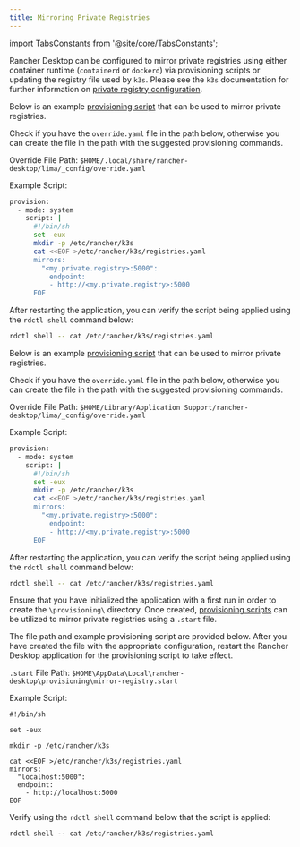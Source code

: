 ```yaml
---
title: Mirroring Private Registries
---
```


import TabsConstants from '@site/core/TabsConstants';

<head>
  <link rel="canonical" href="https://docs.rancherdesktop.io/how-to-guides/mirror-private-registry"/>
</head>

Rancher Desktop can be configured to mirror private registries using either container runtime (`containerd` or `dockerd`) via provisioning scripts or updating the registry file used by `k3s`. Please see the `k3s` documentation for further information on [private registry configuration](https://docs.k3s.io/installation/private-registry).

<Tabs groupId="os" defaultValue={TabsConstants.defaultOs}>
<TabItem value="Linux">

Below is an example [provisioning script](../how-to-guides/provisioning-scripts.md#macos--linux) that can be used to mirror private registries.

Check if you have the `override.yaml` file in the path below, otherwise you can create the file in the path with the suggested provisioning commands.

Override File Path:
`$HOME/.local/share/rancher-desktop/lima/_config/override.yaml`

Example Script:
```bash
provision:
  - mode: system
    script: |
      #!/bin/sh
      set -eux
      mkdir -p /etc/rancher/k3s
      cat <<EOF >/etc/rancher/k3s/registries.yaml
      mirrors:
        "<my.private.registry>:5000":
          endpoint:
          - http://<my.private.registry>:5000
      EOF
```

After restarting the application, you can verify the script being applied using the `rdctl shell` command below:

```bash
rdctl shell -- cat /etc/rancher/k3s/registries.yaml
```

</TabItem>
<TabItem value="macOS">

Below is an example [provisioning script](../how-to-guides/provisioning-scripts.md#macos--linux) that can be used to mirror private registries.

Check if you have the `override.yaml` file in the path below, otherwise you can create the file in the path with the suggested provisioning commands.

Override File Path:
`$HOME/Library/Application Support/rancher-desktop/lima/_config/override.yaml`

Example Script:

```bash
provision:
  - mode: system
    script: |
      #!/bin/sh
      set -eux
      mkdir -p /etc/rancher/k3s
      cat <<EOF >/etc/rancher/k3s/registries.yaml
      mirrors:
        "<my.private.registry>:5000":
          endpoint:
          - http://<my.private.registry>:5000
      EOF
```

After restarting the application, you can verify the script being applied using the `rdctl shell` command below:

```bash
rdctl shell -- cat /etc/rancher/k3s/registries.yaml
```

</TabItem>
<TabItem value="Windows">

Ensure that you have initialized the application with a first run in order to create the `\provisioning\` directory. Once created, [provisioning scripts](../how-to-guides/provisioning-scripts.md#windows) can be utilized to mirror private registries using a `.start` file.

The file path and example provisioning script are provided below. After you have created the file with the appropriate configuration, restart the Rancher Desktop application for the provisioning script to take effect.

`.start` File Path:
`$HOME\AppData\Local\rancher-desktop\provisioning\mirror-registry.start`

Example Script:

```shell
#!/bin/sh

set -eux

mkdir -p /etc/rancher/k3s

cat <<EOF >/etc/rancher/k3s/registries.yaml
mirrors:
  "localhost:5000":
  endpoint:
    - http://localhost:5000
EOF
```

Verify using the `rdctl shell` command below that the script is applied:

```shell
rdctl shell -- cat /etc/rancher/k3s/registries.yaml
```

</TabItem>
</Tabs>
